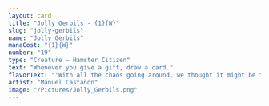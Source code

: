 ```yaml
---
layout: card
title: "Jolly Gerbils - {1}{W}"
slug: "jolly-gerbils"
name: "Jolly Gerbils"
manaCost: "{1}{W}"
number: "19"
type: "Creature — Hamster Citizen"
text: "Whenever you give a gift, draw a card."
flavorText: "'With all the chaos going around, we thought it might be the perfect time to take a break and have a nice picnic. Would you like to join us?'"
artist: "Manuel Castañón"
image: "/Pictures/Jolly_Gerbils.png"
---
```


